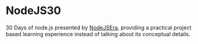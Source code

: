 # NodeJS30
30 Days of node.js presented by [NodeJSEra](nodejsera.com), providing a practical project based learning experience instead of talking about its conceptual details.
